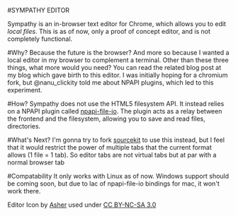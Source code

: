 #SYMPATHY EDITOR

Sympathy is an in-browser text editor for Chrome, which allows you to edit _local files_. This is as of now, 
only a proof of concept editor, and is not completely functional.

#Why?
Because the future is the browser? And more so because I wanted a local editor in my browser to complement
a terminal. Other than these three things, what more would you need? You can read the related blog post at my blog
which gave birth to this editor. I was initially hoping for a chromium fork, but @nanu\_clickity told me about 
NPAPI plugins, which led to this experiment.

#How?
Sympathy does not use the HTML5 filesystem API. It instead relies on a NPAPI plugin called [npapi-file-io](npapi-file-io.googlecode.com). 
The plugin acts as a relay between the frontend and the filesystem, allowing you to save and read files, directories.

#What's Next?
I'm gonna try to fork [sourcekit](https://github.com/kenotron/sourcekit/) to use this instead, but I feel that it would
restrict the power of multiple tabs that the current format allows (1 file = 1 tab). So editor tabs are not virtual
tabs but at par with a normal browser tab

#Compatability
It only works with Linux as of now. Windows support should be coming soon, but due to lac of npapi-file-io bindings
for mac, it won't work there.

Editor Icon by [Asher](http://kyo-tux.deviantart.com/) used under [CC BY-NC-SA 3.0](http://creativecommons.org/licenses/by-nc-sa/3.0/)